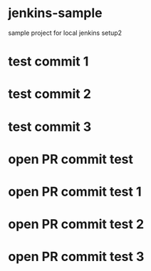 # jenkins-sample
sample project for local jenkins setup2
# test commit 1
# test commit 2
# test commit 3
# open PR commit test
# open PR commit test 1
# open PR commit test 2
# open PR commit test 3
